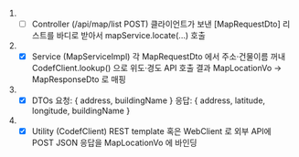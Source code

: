 1. - [ ] Controller (/api/map/list POST)
클라이언트가 보낸 [MapRequestDto] 리스트를 바디로 받아서
mapService.locate(...) 호출

2. - [x] Service (MapServiceImpl)
각 MapRequestDto 에서 주소·건물이름 꺼내
CodefClient.lookup() 으로 위도·경도 API 호출
결과 MapLocationVo → MapResponseDto 로 매핑

3. - [x] DTOs
요청: { address, buildingName }
응답: { address, latitude, longitude, buildingName }

4. - [x] Utility (CodefClient) 
REST template 혹은 WebClient 로 외부 API에 POST
JSON 응답을 MapLocationVo 에 바인딩